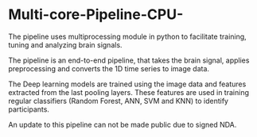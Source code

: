 # Multi-core-Pipeline-CPU-
The pipeline uses multiprocessing module in python to facilitate training, tuning and analyzing brain signals.

The pipeline is an end-to-end pipeline, that takes the brain signal, applies preprocessing and converts the 1D time series
to image data. 

The Deep learning models are trained using the image data and features extracted from the last pooling layers. 
These features are used in training regular classifiers (Random Forest, ANN, SVM and KNN) to identify participants.

An update to this pipeline can not be made public due to signed NDA.
